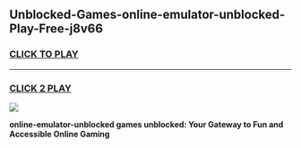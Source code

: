 
## Unblocked-Games-online-emulator-unblocked-Play-Free-j8v66
<h3>
<a href="https://premium76.site?title=online-emulator-unblocked&ref=18A1">CLICK TO PLAY</a></h3>
<hr>

<h3>
<a href="https://premium76.site?title=online-emulator-unblocked&ref=18A1">CLICK 2 PLAY</a>
  
</h3>

<a href="https://premium76.site?title=online-emulator-unblocked&ref=18A1"><img src="https://clearcache.store/games.png"></a>


**online-emulator-unblocked games unblocked: Your Gateway to Fun and Accessible Online Gaming**
